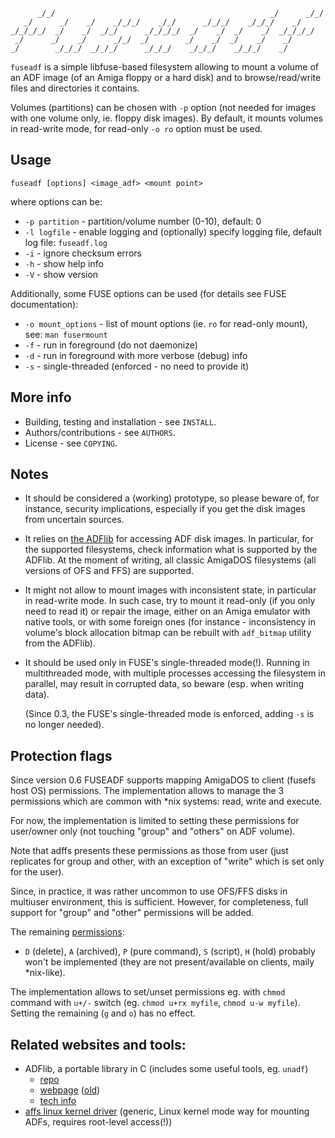```
      _/_/                                                _/      _/_/   
   _/      _/    _/    _/_/_/    _/_/      _/_/_/    _/_/_/    _/        
_/_/_/_/  _/    _/  _/_/      _/_/_/_/  _/    _/  _/    _/  _/_/_/_/     
 _/      _/    _/      _/_/  _/        _/    _/  _/    _/    _/          
_/        _/_/_/  _/_/_/      _/_/_/    _/_/_/    _/_/_/    _/
```
`fuseadf` is a simple libfuse-based filesystem allowing to mount a volume of
an ADF image (of an Amiga floppy or a hard disk) and to browse/read/write
files and directories it contains.

Volumes (partitions) can be chosen with `-p` option (not needed for images
with one volume only, ie. floppy disk images). By default, it mounts volumes
in read-write mode, for read-only `-o ro` option must be used.

## Usage
```
fuseadf [options] <image_adf> <mount point>
```
where options can be:
- `-p partition` - partition/volume number (0-10), default: 0
- `-l logfile` - enable logging and (optionally) specify logging file,
                   default log file: `fuseadf.log`
- `-i`           - ignore checksum errors
- `-h`           - show help info
- `-V`           - show version

Additionally, some FUSE options can be used (for details see FUSE documentation):
-    `-o mount_options` -  list of mount options (ie. `ro` for read-only mount),
                              see: `man fusermount`
-    `-f`               -  run in foreground (do not daemonize)
-    `-d`               -  run in foreground with more verbose (debug) info
-    `-s`               -  single-threaded (enforced - no need to provide it)

## More info
- Building, testing and installation - see `INSTALL`.
- Authors/contributions - see `AUTHORS`.
- License - see `COPYING`.

## Notes
- It should be considered a (working) prototype, so please beware of,
  for instance, security implications, especially if you get the disk images
  from uncertain sources.

- It relies on [the ADFlib](https://github.com/adflib/ADFlib) for accessing
  ADF disk images. In particular, for the supported filesystems, check
  information what is supported by the ADFlib. At the moment of writing,
  all classic AmigaDOS filesystems (all versions of OFS and FFS)
  are supported.

- It might not allow to mount images with inconsistent state, in particular
  in read-write mode. In such case, try to mount it read-only (if you only
  need to read it) or repair the image, either on an Amiga emulator with
  native tools, or with some foreign ones (for instance - inconsistency
  in volume's block allocation bitmap can be rebuilt with `adf_bitmap` utility
  from the ADFlib).

- It should be used only in FUSE's single-threaded mode(!). Running in
  multithreaded mode, with multiple processes accessing the filesystem in
  parallel, may result in corrupted data, so beware (esp. when writing data).

  (Since 0.3, the FUSE's single-threaded mode is enforced, adding `-s` is no
  longer needed).

## Protection flags
Since version 0.6 FUSEADF supports mapping AmigaDOS to client (fusefs host OS)
permissions. The implementation allows to manage the 3 permissions which are
common with \*nix systems: read, write and execute.

For now, the implementation is limited to setting these permissions for
user/owner only (not touching "group" and "others" on ADF volume).

Note that adffs presents these permissions as those from user (just replicates
for group and other, with an exception of "write" which is set only for
the user).

Since, in practice, it was rather uncommon to use OFS/FFS disks in multiuser
environment, this is sufficient. However, for completeness, full support for
"group" and "other" permissions will be added.

The remaining [permissions](http://lclevy.free.fr/adflib/adf_info.html#p44):
- `D` (delete), `A` (archived), `P` (pure command), `S` (script), `H` (hold)
probably won't be implemented (they are not present/available on clients,
maily \*nix-like).

The implementation allows to set/unset permissions eg. with `chmod`
command with `u+/-` switch (eg. `chmod u+rx myfile`, `chmod u-w myfile`).
Setting the remaining (`g` and `o`) has no effect.


## Related websites and tools:
- ADFlib, a portable library in C (includes some useful tools, eg. `unadf`)
  - [repo](https://github.com/adflib/ADFlib)
  - [webpage](http://adflib.github.io/) ([old](http://lclevy.free.fr/adflib/))
  - [tech info](http://lclevy.free.fr/adflib/adf_info.html)
- [affs linux kernel driver](https://www.kernel.org/doc/html/v6.9/filesystems/affs.html) (generic, Linux kernel mode way for mounting ADFs, requires root-level access(!))
